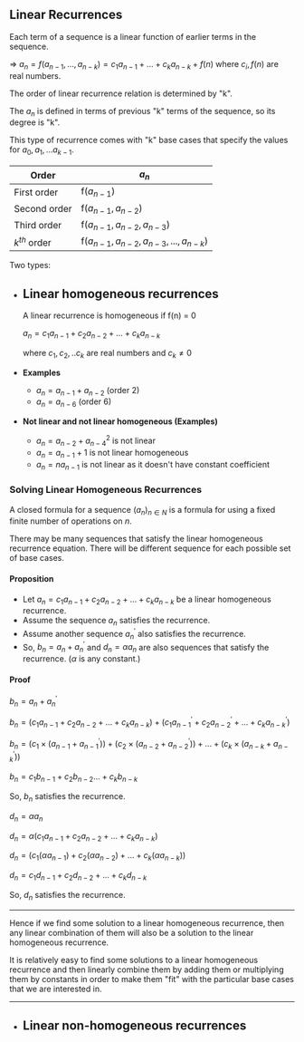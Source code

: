 ## Linear Recurrences
Each term of a sequence is a linear function of earlier terms in the sequence.

$\Rightarrow$ $a_{n} = f(a_{n-1}, ..., a_{n-k}) = c_1 a_{n-1} + ... + c_k a_{n-k} + f(n)$ where $c_i, f(n)$ are real numbers.

The order of linear recurrence relation is determined by "k". 

The $a_n$ is defined in terms of previous "k" terms of the sequence, so its degree is "k".

This type of recurrence comes with "k" base cases that specify the values for $a_0, a_1, ... a_{k-1}$.

Order | $a_n$ |
--- | --- | 
First order | f($a_{n-1}$) |
Second order | f($a_{n-1}, a_{n-2}$) |
Third order | f($a_{n-1}, a_{n-2}, a_{n-3}$) |
$k^{th}$ order | f($a_{n-1}, a_{n-2}, a_{n-3}, ... , a_{n-k}$) |

Two types:
- ## Linear homogeneous recurrences
    A linear recurrence is homogeneous if f(n) = 0

    $a_n = c_1 a_{n-1} + c_2 a_{n-2} + ... + c_k a_{n-k}$

    where $c_1, c_2, .. c_k$ are real numbers and $c_k \ne 0$

- **Examples**

    * $a_n = a_{n-1} + a_{n-2}$ (order 2)
    * $a_n = a_{n-6}$ (order 6)

- **Not linear and not linear homogeneous (Examples)**
    * $a_n = a_{n-2} + a_{n-4}^2$ is not linear
    * $a_n = a_{n-1} + 1$ is not linear homogeneous
    * $a_n = na_{n-1}$ is not linear as it doesn't have constant coefficient


### Solving Linear Homogeneous Recurrences
A closed formula for a sequence $(a_n)_{n \in N}$ is a formula for  using a fixed finite number of operations on $n$.

There may be many sequences that satisfy the linear homogeneous recurrence equation. There will be different sequence for each possible set of base cases.

#### Proposition
* Let $a_n = c_1 a_{n-1} + c_2 a_{n-2} + ... + c_k a_{n-k}$ be a linear homogeneous recurrence.
* Assume the sequence $a_n$ satisfies the recurrence.
* Assume another sequence $a_{n}^{\prime}$ also satisfies the recurrence.
* So, $b_n = a_n + a_{n}^{\prime}$ and $d_n = \alpha a_n$ are also sequences that satisfy the recurrence. ($\alpha$ is any constant.)

#### Proof
$b_n = a_{n} + a_{n}^{\prime}$

$b_n = (c_1 a_{n-1} + c_2 a_{n-2} + ... + c_k a_{n-k}) + (c_1 a_{n-1}^{\prime} + c_2 a_{n-2}^{\prime} + ... + c_k a_{n-k}^{\prime})$

$b_n = (c_1 \times (a_{n-1} + a_{n-1}^{\prime})) + (c_2 \times (a_{n-2} + a_{n-2}^{\prime})) + ... + (c_k \times (a_{n-k} + a_{n-k}^{\prime}))$

$b_n = c_1 b_{n-1} + c_2 b_{n-2}... + c_k b_{n-k}$

So, $b_n$ satisfies the recurrence.

$d_n = \alpha a_n$

$d_n = \alpha (c_1 a_{n-1} + c_2 a_{n-2} + ... + c_k a_{n-k})$

$d_n = (c_1 (\alpha a_{n-1}) + c_2 (\alpha a_{n-2}) + ... + c_k (\alpha a_{n-k}))$

$d_n = c_1 d_{n-1} + c_2 d_{n-2} + ... + c_k d_{n-k}$

So, $d_n$ satisfies the recurrence.

---

Hence if we find some solution to a linear homogeneous recurrence, then any linear combination of them will also be a solution to the linear homogeneous recurrence.

It is relatively easy to find some solutions to a linear homogeneous recurrence and then linearly combine them by adding them or multiplying them by constants in order to make them "fit" with the particular base cases that we are interested in.

---

- ## Linear non-homogeneous recurrences